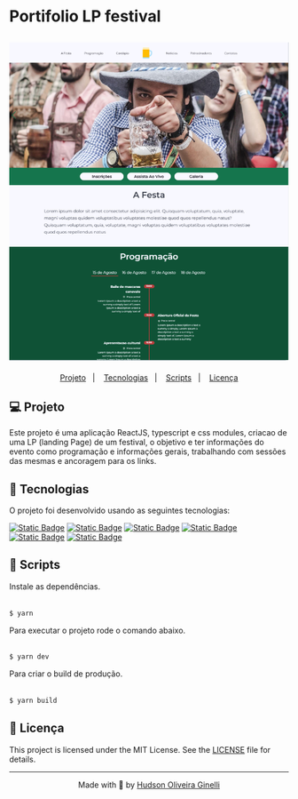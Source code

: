
# Portifolio LP festival

<h2  align="center">
<img  alt="cover-alt"  src=".github/preview.png" />
</h2>


<p  align="center">
<a  href="#-projeto">Projeto</a>&nbsp;&nbsp;&nbsp;|&nbsp;&nbsp;&nbsp;
<a  href="#-tecnologias">Tecnologias</a>&nbsp;&nbsp;&nbsp;|&nbsp;&nbsp;&nbsp;
<a  href="#-scripts">Scripts</a>&nbsp;&nbsp;&nbsp;|&nbsp;&nbsp;&nbsp;
<a  href="#-licença">Licença</a>
</p>


## 💻 Projeto
  

Este projeto é uma aplicação ReactJS, typescript e css modules, criacao de uma LP (landing Page) de um festival, o objetivo e ter informações do evento como programação e informações gerais, trabalhando com sessões das mesmas e ancoragem para os links.



## 🧪 Tecnologias

O projeto foi desenvolvido usando as seguintes tecnologias:


<!-- ![Static Badge](https://img.shields.io/badge/-React-blue?style=for-the-badge) -->


[![Static Badge](https://img.shields.io/badge/-React-blue?style=for-the-badge)](https://reactjs.org)
[![Static Badge](https://img.shields.io/badge/-Vite-yellow?style=for-the-badge)](https://vitejs.dev)
[![Static Badge](https://img.shields.io/badge/-Typescript-blue?style=for-the-badge)](https://www.typescriptlang.org)
[![Static Badge](https://img.shields.io/badge/-CSS-orange?style=for-the-badge)](https://developer.mozilla.org/pt-BR/docs/Web/CSS)
[![Static Badge](https://img.shields.io/badge/-Tailwindcss-gray?style=for-the-badge)](https://tailwindcss.com)
[![Static Badge](https://img.shields.io/badge/-AOS-black?style=for-the-badge)](https://michalsnik.github.io/aos)



## 📝 Scripts
Instale as dependências.

```bash

$ yarn

```

  
Para executar o projeto rode o comando abaixo.

```bash

$ yarn dev

```
  
Para criar o build de produção.

```bash

$ yarn build

```



## 📝 Licença 
 

This project is licensed under the MIT License. See the [LICENSE](LICENSE.md) file for details.

  ---


<p  align="center">Made with 💚 by <a  href="https://github.com/hog099"  target="_blank">Hudson Oliveira Ginelli</a></p>